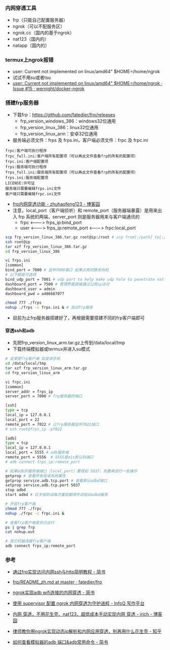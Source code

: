 ### 内网穿透工具

* frp（只能自己配置服务器）
* ngrok（可以不配服务区）
* ngrok.cc（国内的基于ngrok）
* nat123（国内的）
* natapp（国内的）

### termux上ngrok报错

* user: Current not implemented on linux/amd64" $HOME=/home/ngrok
* 试试不用su或者tsu
* [user: Current not implemented on linux/amd64" $HOME=/home/ngrok · Issue #15 · wernight/docker-ngrok](https://github.com/wernight/docker-ngrok/issues/15)

### 搭建frp服务器

* 下载frp：https://github.com/fatedier/frp/releases
  * frp_version_windows_386：windows32位通用
  * frp_version_linux_386：linux32位通用
  * frp_version_linux_arm：安卓32位通用
* 服务端必须文件：frps 及 frps.ini，客户端必须文件：frpc 及 frpc.ini

```
frpc:客户端可执行程序
frpc_full.ini:客户端所有配置项（可以再此文件查看frp的所有的配置项）
frpc.ini:客户端配置项
frps:服务端可执行程序
frps_full.ini:服务端所有配置项（可以再此文件查看frp的所有的配置项）
frps.ini:服务端配置项
LICENSE:许可证
服务端只需要编辑frps.ini文件
客户端只需要编辑frpc.ini文件
```

* [frp内网穿透功能 - zhuhaofeng123 - 博客园](https://www.cnblogs.com/zhuhaofeng/p/13489445.html)
* 注意，local_port（客户端侦听）和 remote_port（服务器端暴露）是用来出入 frp 系统的两端，server_port 则是服务器用来与客户端通讯的
  * frpc <---> frps_ip:bind_port
  * user <---> frps_ip:remote_port <---> frpc:local_port

```sh
scp frp_version_linux_386.tar.gz root@ip:/root # scp from[:/path] to[:/path]
ssh root@ip
tar xzf frp_version_linux_386.tar.gz
cd frp_version_linux_386

vi frps.ini
[common]
bind_port = 7000 # 监听7000端口 如果占用则换另外的
# 以下都是可选项
bind_udp_port = 7001 # udp port to help make udp hole to penetrate nat
dashboard_port = 7500 # 管理界面直接通过公网ip访问
dashboard_user = admin
dashboard_pwd = a406687077

chmod 777 ./frps
nohup ./frps -c frps.ini & # 启动frp服务
```

* 目前为止frp服务器搭建好了，再根据需要搭建不同的frp客户端即可

#### 穿透ssh和adb

* 先把frp_version_linux_arm.tar.gz上传到/data/local/tmp
* 下载终端模拟器或termux并进入su模式

```sh
# 这里是frp客户端 如安卓手机
cd /data/local/tmp
tar xzf frp_version_linux_arm.tar.gz
cd frp_version_linux_arm

vi frpc.ini
[common]
server_addr = frps_ip
server_port = 7000 # frp服务器的端口

[ssh]
type = tcp
local_ip = 127.0.0.1
local_port = 22
remote_port = 7022 # 让frp服务器监听7022端口
# ssh root@frps_ip -p7022

[adb]
type = tcp
local_ip = 127.0.0.1
local_port = 5555 # adb服务端
remote_port = 5556  # 5555是ais默认的端口
# adb connect frps_ip:remote_port

# 如果adb的服务端端口（local_port）要改如 5037，则要再进行一些操作
getprop # 查看所有安卓系统属性
getprop service.adb.tcp.port # 查看默认adbd端口
setprop service.adb.tcp.port 5037
stop adbd
start adbd # 红手指的话每次重启都得手动启动adbd服务

# 开启frp客户端
chmod 777 ./frpc
nohup ./frpc -c frpc.ini &

# 查看frp客户端是否已运行
ps | grep frp
cat nohup.out

# 其它机器连接frp客户端
adb connect frps_ip:remote_port
```

### 参考 

* [通过frp实现访问内网ssh与http简明教程 - 简书](https://www.jianshu.com/p/219553bfeca9)
* [frp/README_zh.md at master · fatedier/frp](https://github.com/fatedier/frp/blob/master/README_zh.md)
* [ngrok实现adb wifi连接的内网穿透 - 简书](jianshu.com/p/2b95f5e915c8)
* [使用 supervisor 配置 ngrok 内网穿透为守护进程 - InfoQ 写作平台](https://xie.infoq.cn/article/4404b2658d06d55871604f4dc)

* [内网 穿透，不用花生壳、nat123，超低成本手动实现内网 穿透 - irich - 博客园](https://www.cnblogs.com/irich/p/8674796.html)
* [律师教你用ngrok实现动态ip解析和内网应用穿透，别再用什么花生壳 - 知乎](https://zhuanlan.zhihu.com/p/100527476)
* [如何查看模拟器的adb 端口&adb常用命令 - 简书](https://www.jianshu.com/p/eefe40b6234d)

